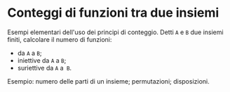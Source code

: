 # Conteggi di funzioni tra due insiemi

Esempi elementari dell'uso dei principi di conteggio. Detti `A` e `B` due insiemi finiti, calcolare il numero di funzioni:
- da `A` a `B`;
- iniettive da `A` a `B`;
- suriettive da `A` a` B`.

Esempio: numero delle parti di un insieme; permutazioni; disposizioni.

